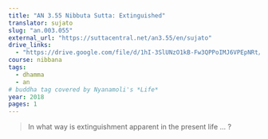```yaml
---
title: "AN 3.55 Nibbuta Sutta: Extinguished"
translator: sujato
slug: "an.003.055"
external_url: "https://suttacentral.net/an3.55/en/sujato"
drive_links:
  - "https://drive.google.com/file/d/1hI-3SlUNzO1kB-Fw3QPPoIMJ6VPEpNRt/view?usp=drivesdk"
course: nibbana
tags:
  - dhamma
  - an
# buddha tag covered by Nyanamoli's *Life*
year: 2018
pages: 1
---
```


> In what way is extinguishment apparent in the present life ... ?

<!---->

